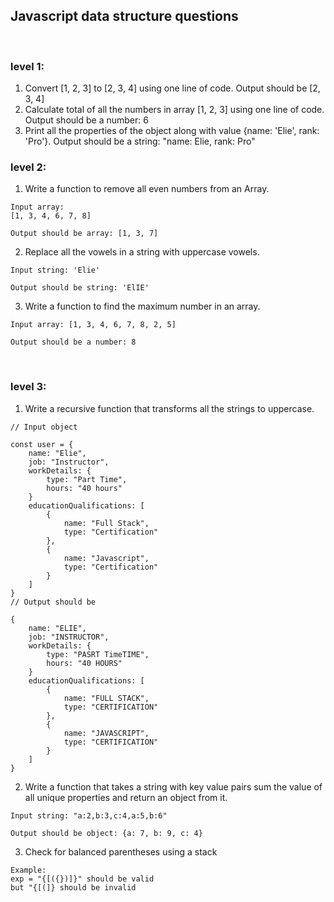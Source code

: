 ## Javascript data structure questions
​
### level 1:
1. Convert [1, 2, 3] to [2, 3, 4] using one line of code.
Output should be [2, 3, 4]
2. Calculate total of all the numbers in array [1, 2, 3] using one line of code.
Output should be a number: 6
3. Print all the properties of the object along with value {name: 'Elie', rank: 'Pro'}.
Output should be a string: "name: Elie, rank: Pro"
​
### level 2:
1. Write a function to remove all even numbers from an Array.
```
Input array: 
[1, 3, 4, 6, 7, 8]
```
```
Output should be array: [1, 3, 7]
```
2. Replace all the vowels in a string with uppercase vowels.
```
Input string: 'Elie'
```
```
Output should be string: 'ElIE'
```
3. Write a function to find the maximum number in an array.
```
Input array: [1, 3, 4, 6, 7, 8, 2, 5]
```
```
Output should be a number: 8
```
​
### level 3:
1. Write a recursive function that transforms all the strings to uppercase.
```
// Input object
​
const user = {
    name: "Elie",
    job: "Instructor",
    workDetails: {
        type: "Part Time",
        hours: "40 hours"
    }
    educationQualifications: [
        {
            name: "Full Stack",
            type: "Certification"
        },
        {
            name: "Javascript",
            type: "Certification"
        }
    ]
}
// Output should be
​
{
    name: "ELIE",
    job: "INSTRUCTOR",
    workDetails: {
        type: "PASRT TimeTIME",
        hours: "40 HOURS"
    }
    educationQualifications: [
        {
            name: "FULL STACK",
            type: "CERTIFICATION"
        },
        {
            name: "JAVASCRIPT",
            type: "CERTIFICATION"
        }
    ]
}
```
2. Write a function that takes a string with key value pairs sum the value of all unique properties and return an object from it.
```
Input string: "a:2,b:3,c:4,a:5,b:6"
```
```
Output should be object: {a: 7, b: 9, c: 4}
```
3. Check for balanced parentheses using a stack
```
Example:
exp = "{[({})]}" should be valid
but "{[(]} should be invalid
```


